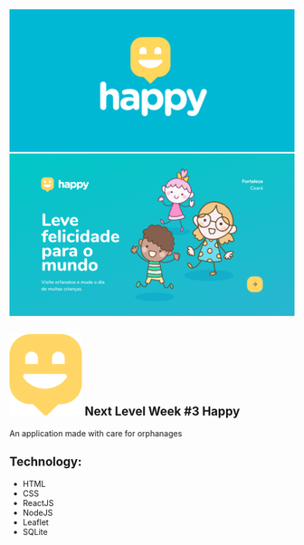 <img src='./web/src/img/happy.png'>
<img src='./web/src/img/Landing.png'>


## <img src='./web/src/img/map-marker.svg'> Next Level Week #3 Happy 

An application made with care for orphanages

## Technology:
<ul>
<li>HTML</li>
<li>CSS</li>
<li>ReactJS</li>
<li>NodeJS</li>
<li>Leaflet</li>
<li>SQLite</li>
</ul>
